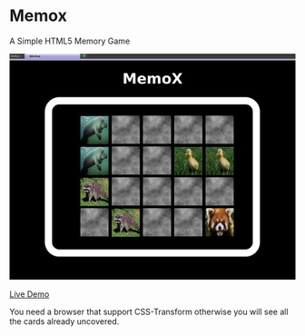 Memox
=====

A Simple HTML5 Memory Game

![Screenshot](img/Game.png)

[Live Demo](http://htmlpreview.github.io/?https://raw.github.com/Zap123/Memox/master/Memo.html)


You need a browser that support CSS-Transform otherwise you will see all the cards already uncovered. 

